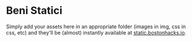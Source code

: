 # Beni Statici

Simply add your assets here in an appropriate folder (images in img, css in css, etc) and they'll be (almost) instantly available at [static.bostonhacks.io](https://static.bostonhacks.io).
